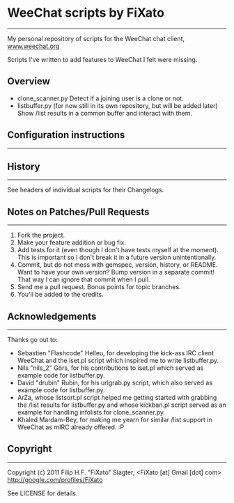 # WeeChat scripts by FiXato
******************************************************************************

My personal repository of scripts for the WeeChat chat client, www.weechat.org

Scripts I've written to add features to WeeChat I felt were missing.

## Overview

* clone_scanner.py
    Detect if a joining user is a clone or not.
* listbuffer.py (for now still in its own repository, but will be added later)
    Show /list results in a common buffer and interact with them.


## Configuration instructions
******************************************************************************


## History
******************************************************************************

See headers of individual scripts for their Changelogs.


## Notes on Patches/Pull Requests
******************************************************************************

1. Fork the project.
2. Make your feature addition or bug fix.
3. Add tests for it (even though I don't have tests myself at the moment). 
  This is important so I don't break it in a future version unintentionally.
4. Commit, but do not mess with gemspec, version, history, or README.
  Want to have your own version? Bump version in a separate commit!
  That way I can ignore that commit when I pull.
5. Send me a pull request. Bonus points for topic branches.
6. You'll be added to the credits.

## Acknowledgements
******************************************************************************

Thanks go out to:

* Sebastien "Flashcode" Helleu, for developing the kick-ass IRC client WeeChat
    and the iset.pl script which inspired me to write listbuffer.py.
* Nils "nils_2" Görs, for his contributions to iset.pl which served as
    example code for listbuffer.py.
* David "drubin" Rubin, for his urlgrab.py script, which also served
    as example code for listbuffer.py.
* ArZa, whose listsort.pl script helped me getting started with 
    grabbing the /list results for listbuffer.py and whose kickban.pl script
    served as an example for handling infolists for clone_scanner.py.
* Khaled Mardam-Bey, for making me yearn for similar /list support in 
    WeeChat as mIRC already offered. :P


## Copyright
******************************************************************************

Copyright (c) 2011 Filip H.F. "FiXato" Slagter,
    <FiXato [at] Gmail [dot] com>
    http://google.com/profiles/FiXato

See LICENSE for details.
